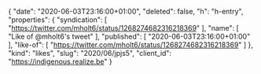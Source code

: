 {
  "date": "2020-06-03T23:16:00+01:00",
  "deleted": false,
  "h": "h-entry",
  "properties": {
    "syndication": [
      "https://twitter.com/mholt6/status/1268274682316218369"
    ],
    "name": [
      "Like of @mholt6's tweet"
    ],
    "published": [
      "2020-06-03T23:16:00+01:00"
    ],
    "like-of": [
      "https://twitter.com/mholt6/status/1268274682316218369"
    ]
  },
  "kind": "likes",
  "slug": "2020/06/jpjs5",
  "client_id": "https://indigenous.realize.be"
}
